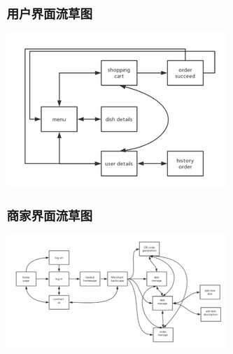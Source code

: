 # 用户界面流草图
![](../images/user-interface-flow-diagrams-client.png)
# 商家界面流草图
![](../images/user-interface-flow-diagrams-host.png)